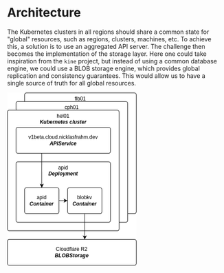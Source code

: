 # Architecture

The Kubernetes clusters in all regions should share a common state for "global" resources, such as regions, clusters, machines, etc. To achieve this, a solution is to use an aggregated API server. The challenge then becomes the implementation of the storage layer. Here one could take inspiration from the `kine` project, but instead of using a common database engine, we could use a BLOB storage engine, which provides global replication and consistency guarantees. This would allow us to have a single source of truth for all global resources.

![Architecture](./cloud.drawio.png)

